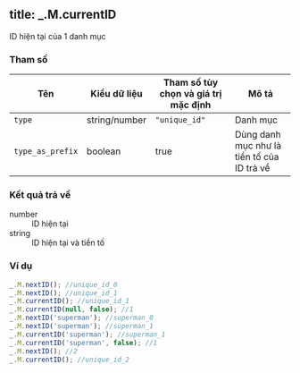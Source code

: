 title: _.M.currentID
-----

ID hiện tại của 1 danh mục

### Tham số
<table class="table table-striped">
    <thead>
    <tr>
        <th>Tên</th>
        <th>Kiểu dữ liệu</th>
        <th>Tham số tùy chọn và giá trị mặc định</th>
        <th>Mô tả</th>
    </tr>
    </thead>
    <tbody>
    <tr>
        <td><code>type</code></td>
        <td>string/number</td>
        <td><code>"unique_id"</code></td>
        <td>Danh mục</td>
    </tr>
    <tr>
        <td><code>type_as_prefix</code></td>
        <td>boolean</td>
        <td>true</td>
        <td>Dùng danh mục như là tiền tố của ID trả về</td>
    </tr>
    </tbody>
</table>

### Kết quả trả về
<dl class="dl-horizontal">
    <dt>number</dt><dd>ID hiện tại</dd>
    <dt>string</dt><dd>ID hiện tại và tiền tố</dd>
</dl>

### Ví dụ
```js
_.M.nextID(); //unique_id_0
_.M.nextID(); //unique_id_1
_.M.currentID(); //unique_id_1
_.M.currentID(null, false); //1
_.M.nextID('superman'); //superman_0
_.M.nextID('superman'); //superman_1
_.M.currentID('superman'); //superman_1
_.M.currentID('superman', false); //1
_.M.nextID(); //2
_.M.currentID(); //unique_id_2
```